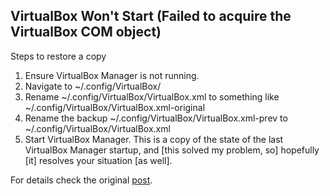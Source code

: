 ## VirtualBox Won't Start (Failed to acquire the VirtualBox COM object)

Steps to restore a copy

1. Ensure VirtualBox Manager is not running.
1. Navigate to ~/.config/VirtualBox/
1. Rename ~/.config/VirtualBox/VirtualBox.xml to something like ~/.config/VirtualBox/VirtualBox.xml-original
1. Rename the backup ~/.config/VirtualBox/VirtualBox.xml-prev to ~/.config/VirtualBox/VirtualBox.xml
1. Start VirtualBox Manager. This is a copy of the state of the last VirtualBox Manager startup, and [this solved my problem, so] hopefully [it] resolves your situation [as well].

For details check the original [post](https://superuser.com/questions/1588519/virtualbox-wont-start-failed-to-acquire-the-virtualbox-com-object).
